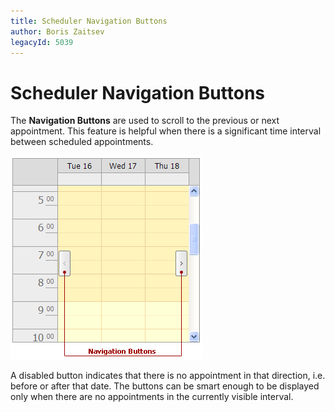 ```yaml
---
title: Scheduler Navigation Buttons
author: Boris Zaitsev
legacyId: 5039
---
```

# Scheduler Navigation Buttons
The **Navigation Buttons** are used to scroll to the previous or next appointment. This feature is helpful when there is a significant time interval between scheduled appointments.

![NavigationButtons](../../../images/img8306.png)

A disabled button indicates that there is no appointment in that direction, i.e. before  or after that date. The buttons can be smart enough to be displayed only when there are no appointments in the currently visible interval.